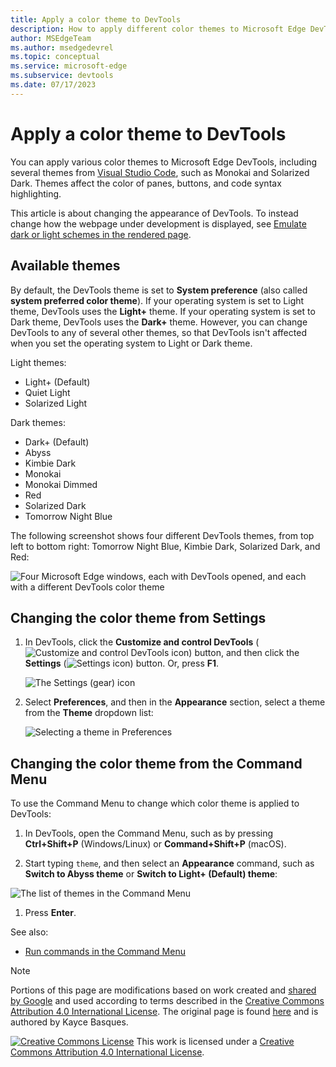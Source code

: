 ```yaml
---
title: Apply a color theme to DevTools
description: How to apply different color themes to Microsoft Edge DevTools.
author: MSEdgeTeam
ms.author: msedgedevrel
ms.topic: conceptual
ms.service: microsoft-edge
ms.subservice: devtools
ms.date: 07/17/2023
---
```

<!-- Copyright Kayce Basques
   Licensed under the Apache License, Version 2.0 (the "License");
   you may not use this file except in compliance with the License.
   You may obtain a copy of the License at
       https://www.apache.org/licenses/LICENSE-2.0
   Unless required by applicable law or agreed to in writing, software
   distributed under the License is distributed on an "AS IS" BASIS,
   WITHOUT WARRANTIES OR CONDITIONS OF ANY KIND, either express or implied.
   See the License for the specific language governing permissions and
   limitations under the License.  -->
# Apply a color theme to DevTools

You can apply various color themes to Microsoft Edge DevTools, including several themes from [Visual Studio Code](https://code.visualstudio.com), such as Monokai and Solarized Dark.  Themes affect the color of panes, buttons, and code syntax highlighting.

This article is about changing the appearance of DevTools.  To instead change how the webpage under development is displayed, see [Emulate dark or light schemes in the rendered page](../accessibility/preferred-color-scheme-simulation.md).


<!-- ====================================================================== -->
## Available themes

By default, the DevTools theme is set to **System preference** (also called **system preferred color theme**).  If your operating system is set to Light theme, DevTools uses the **Light+** theme.  If your operating system is set to Dark theme, DevTools uses the **Dark+** theme.  However, you can change DevTools to any of several other themes, so that DevTools isn't affected when you set the operating system to Light or Dark theme.

Light themes:
- Light+ (Default)
- Quiet Light
- Solarized Light

Dark themes:
- Dark+ (Default)
- Abyss
- Kimbie Dark
- Monokai
- Monokai Dimmed
- Red
- Solarized Dark
- Tomorrow Night Blue

The following screenshot shows four different DevTools themes, from top left to bottom right: Tomorrow Night Blue, Kimbie Dark, Solarized Dark, and Red:

![Four Microsoft Edge windows, each with DevTools opened, and each with a different DevTools color theme](./theme-images/all-devtools-themes.png)

<!-- ====================================================================== -->
## Changing the color theme from Settings

1. In DevTools, click the **Customize and control DevTools** (![Customize and control DevTools icon](./theme-images/customize-icon.png)) button, and then click the **Settings** (![Settings icon](./theme-images/settings-icon.png)) button.  Or, press **F1**.

   ![The Settings (gear) icon](./theme-images/setting-button.png)

1. Select **Preferences**, and then in the **Appearance** section, select a theme from the **Theme** dropdown list:

   ![Selecting a theme in Preferences](./theme-images/setting.png)


<!-- ====================================================================== -->
## Changing the color theme from the Command Menu

To use the Command Menu to change which color theme is applied to DevTools:

1. In DevTools, open the Command Menu, such as by pressing **Ctrl+Shift+P** (Windows/Linux) or **Command+Shift+P** (macOS).

1. Start typing `theme`, and then select an **Appearance** command, such as **Switch to Abyss theme** or **Switch to Light+ (Default) theme**:

![The list of themes in the Command Menu](./theme-images/command-menu.png)

1. Press **Enter**.

See also:
* [Run commands in the Command Menu](../command-menu/index.md)


<!-- ====================================================================== -->
> [!NOTE]
> Portions of this page are modifications based on work created and [shared by Google](https://developers.google.com/terms/site-policies) and used according to terms described in the [Creative Commons Attribution 4.0 International License](https://creativecommons.org/licenses/by/4.0).
> The original page is found [here](https://developer.chrome.com/docs/devtools/customize/dark-theme/) and is authored by Kayce Basques.

[![Creative Commons License](../../media/cc-logo/88x31.png)](https://creativecommons.org/licenses/by/4.0)
This work is licensed under a [Creative Commons Attribution 4.0 International License](https://creativecommons.org/licenses/by/4.0).
